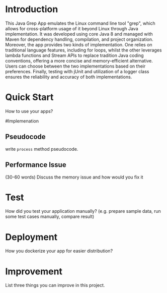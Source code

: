 # Introduction
This Java Grep App emulates the Linux command line tool "grep", which allows for cross-platform usage of it beyond Linux
through Java implementation. It was developed using core Java 8 and managed with Maven for dependency handling, 
compilation, and project organization. Moreover, the app provides two kinds of implementation. One relies on traditional
language features, including for loops, whilst the other leverages lambda functions and Stream APIs to replace tradition
Java coding conventions, offering a more concise and memory-efficient alternative. Users can choose between the two 
implementations based on their preferences. Finally, testing with jUnit and utilization of a logger class ensures the 
reliability and accuracy of both implementations.

# Quick Start
How to use your apps?

#Implemenation
## Pseudocode
write `process` method pseudocode.

## Performance Issue
(30-60 words)
Discuss the memory issue and how would you fix it

# Test
How did you test your application manually? (e.g. prepare sample data, run some test cases manually, compare result)

# Deployment
How you dockerize your app for easier distribution?

# Improvement
List three things you can improve in this project.